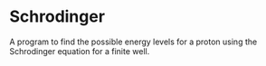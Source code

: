 # Schrodinger
A program to find the possible energy levels for a proton using the Schrodinger equation for a finite well.
